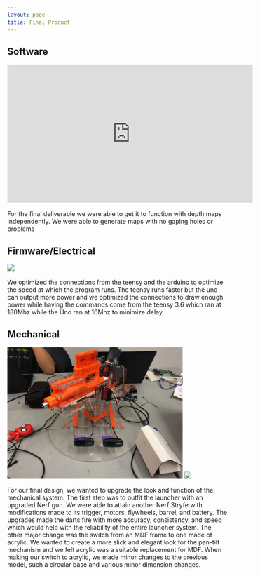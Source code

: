 ```yaml
---
layout: page
title: Final Product
---
```


## Software

<iframe width="560" height="315" src="https://www.youtube.com/embed/1G--W59pRZA" frameborder="0" allow="accelerometer; autoplay; encrypted-media; gyroscope; picture-in-picture" allowfullscreen></iframe>

For the final deliverable we were able to get it to function with depth maps independently.
We were able to generate maps with no gaping holes or problems

## Firmware/Electrical

<img src="images/proto.jpg" height="300em">

We optimized the connections from the teensy and the arduino to optimize the speed at which the program runs.
The teensy runs faster but the uno can output more power and we optimized the connections to draw enough power while having the commands come from the teensy 3.6 which ran at 180Mhz while the Uno ran at 16Mhz to minimize delay.

## Mechanical

<img src="images/pic03.jpg" height="300em">
<img src="images/finalmech.png" height="300em">

For our final design, we wanted to upgrade the look and function of the mechanical system. The first step was to outfit the launcher with an upgraded Nerf gun. We were able to attain another Nerf Stryfe with modifications made to its trigger, motors, flywheels, barrel, and battery. The upgrades made the darts fire with more accuracy, consistency, and speed which would help with the reliability of the entire launcher system. The other major change was the switch from an MDF frame to one made of acrylic. We wanted to create a more slick and elegant look for the pan-tilt mechanism and we felt acrylic was a suitable replacement for MDF. When making our switch to acrylic, we made minor changes to the previous model, such a circular base and various minor dimension changes. 
